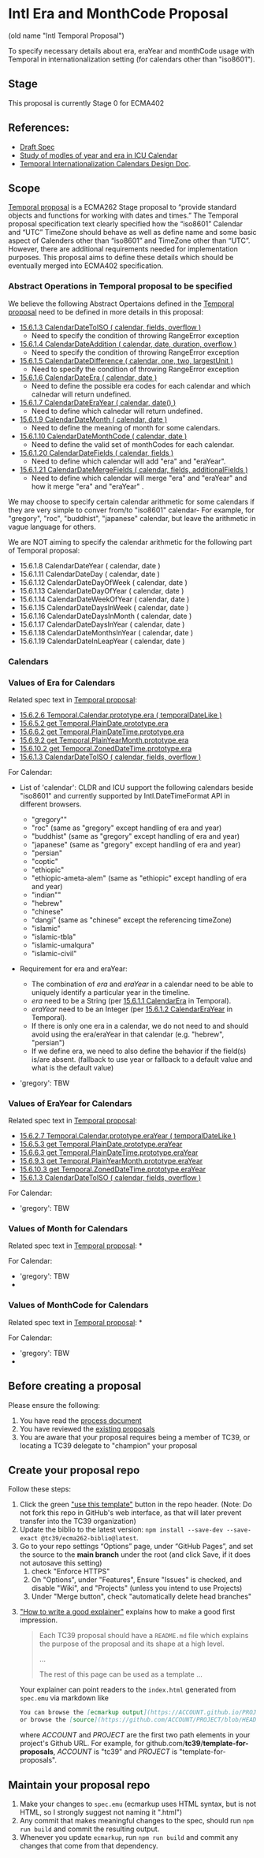 # Intl Era and MonthCode Proposal
(old name "Intl Temporal Proposal")

To specify necessary details about era, eraYear and monthCode usage with Temporal in internationalization setting (for calendars other than "iso8601").

## Stage
This proposal is currently Stage 0 for ECMA402

## References:
* [Draft Spec](https://frankyftang.github.io/proposal-intl-temporal/)
* [Study of modles of year and era in ICU Calendar](https://docs.google.com/presentation/d/1WFRajsWR2Nh_SPQPzEe7yXpjj-EDvUweUrikNV_jzI4/edit#slide=id.g153d52938b6_0_619)
* [Temporal Internationalization Calendars Design Doc](https://notes.igalia.com/o7MT_yQJTV2Ka06sjyuJ5g#).

## Scope
[Temporal proposal](https://tc39.es/proposal-temporal/) is a ECMA262 Stage proposal to “provide standard objects and functions for working with dates and times.” The Temporal proposal specification text clearly specified how the “iso8601” Calendar and “UTC” TimeZone should behave as well as define name and some basic aspect of Calenders other than “iso8601” and TimeZone other than “UTC”. However, there are additional requirements needed for implementation purposes. This proposal aims to define these details which should be eventually merged into ECMA402 specification.


### Abstract Operations in Temporal proposal to be specified
We believe the following Abstract Opertaions defined in the [Temporal proposal](https://tc39.es/proposal-temporal) need to be defined in more details in this proposal:
* [15.6.1.3 CalendarDateToISO ( calendar, fields, overflow )](https://tc39.es/proposal-temporal/#sec-temporal-calendardatetoiso)
  * Need to specify the condition of throwing RangeError exception
* [15.6.1.4 CalendarDateAddition ( calendar, date, duration, overflow )](https://tc39.es/proposal-temporal/#sec-temporal-calendardateaddition)
  * Need to specify the condition of throwing RangeError exception
* [15.6.1.5 CalendarDateDifference ( calendar, one, two, largestUnit )](https://tc39.es/proposal-temporal/#sec-temporal-calendardatedifference)
  * Need to specify the condition of throwing RangeError exception
* [15.6.1.6 CalendarDateEra ( calendar, date )](https://tc39.es/proposal-temporal/#sec-temporal-calendardateera)
  * Need to define the possible era codes for each calendar and which calnedar will return undefined.
* [15.6.1.7 CalendarDateEraYear ( calendar, date() )](https://tc39.es/proposal-temporal/#sec-temporal-calendardateerayear)
  * Need to define which calnedar will return undefined.
* [15.6.1.9 CalendarDateMonth ( calendar, date )](https://tc39.es/proposal-temporal/#sec-temporal-calendardatemonth)
  * Need to define the meaning of month for some calendars.
* [15.6.1.10 CalendarDateMonthCode ( calendar, date )](https://tc39.es/proposal-temporal/#sec-temporal-calendardatemonthcode)
  * Need to define the valid set of monthCodes for each calendar.
* [15.6.1.20 CalendarDateFields ( calendar, fields )]()
  * Need to define which calendar will add "era" and "eraYear".
* [15.6.1.21 CalendarDateMergeFields ( calendar, fields, additionalFields )]()
  * Need to define which calendar will merge "era" and "eraYear" and how it merge "era" and "eraYear" .

We may choose to specify certain calendar arithmetic for some calendars if they are very simple to conver from/to "iso8601" calendar- For example, for "gregory", "roc", "buddhist", "japanese" calendar, but leave the arithmetic in vague language for others.

We are NOT aiming to specify the calendar arithmetic for the following part of Temporal proposal:
* 15.6.1.8 CalendarDateYear ( calendar, date )
* 15.6.1.11 CalendarDateDay ( calendar, date )
* 15.6.1.12 CalendarDateDayOfWeek ( calendar, date )
* 15.6.1.13 CalendarDateDayOfYear ( calendar, date )
* 15.6.1.14 CalendarDateWeekOfYear ( calendar, date )
* 15.6.1.15 CalendarDateDaysInWeek ( calendar, date )
* 15.6.1.16 CalendarDateDaysInMonth ( calendar, date )
* 15.6.1.17 CalendarDateDaysInYear ( calendar, date )
* 15.6.1.18 CalendarDateMonthsInYear ( calendar, date )
* 15.6.1.19 CalendarDateInLeapYear ( calendar, date )

### Calendars

### Values of Era for Calendars
Related spec text in [Temporal proposal](https://tc39.es/proposal-temporal/):
* [15.6.2.6 Temporal.Calendar.prototype.era ( temporalDateLike )](https://tc39.es/proposal-temporal/#sec-temporal.calendar.prototype.era)
* [15.6.5.2 get Temporal.PlainDate.prototype.era](https://tc39.es/proposal-temporal/#sec-get-temporal.plaindate.prototype.era)
* [15.6.6.2 get Temporal.PlainDateTime.prototype.era](https://tc39.es/proposal-temporal/#sec-get-temporal.plaindatetime.prototype.era)
* [15.6.9.2 get Temporal.PlainYearMonth.prototype.era](https://tc39.es/proposal-temporal/#sec-get-temporal.plainyearmonth.prototype.era)
* [15.6.10.2 get Temporal.ZonedDateTime.prototype.era](https://tc39.es/proposal-temporal/#sec-get-temporal.zoneddatetime.prototype.era)
* [15.6.1.3 CalendarDateToISO ( calendar, fields, overflow )](https://tc39.es/ecma262/#implementation-defined)

For Calendar:
* List of 'calendar':
CLDR and ICU support the following calendars beside "iso8601" and currently supported by Intl.DateTimeFormat API in different browsers.
  * "gregory""
  * "roc" (same as "gregory" except handling of era and year)
  * "buddhist" (same as "gregory" except handling of era and year)
  * "japanese" (same as "gregory" except handling of era and year)
  * "persian"
  * "coptic"
  * "ethiopic"
  * "ethiopic-ameta-alem"  (same as "ethiopic" except handling of era and year)
  * "indian""
  * "hebrew"
  * "chinese"
  * "dangi" (same as "chinese" except the referencing timeZone)
  * "islamic"
  * "islamic-tbla"
  * "islamic-umalqura"
  * "islamic-civil"

* Requirement for era and eraYear:
  * The combination of *era* and *eraYear* in a calendar need to be able to uniquely identify a particular year in the timeline.
  * *era* need to be a String (per [15.6.1.1 CalendarEra](https://tc39.es/proposal-temporal/#sec-temporal-calendarera) in Temporal).
  * *eraYear* need to be an Integer (per [15.6.1.2 CalendarEraYear](https://tc39.es/proposal-temporal/#sec-temporal-calendarerayear) in Temporal).
  * If there is only one era in a calendar, we do not need to and should avoid using the era/eraYear in that calendar (e.g. "hebrew", "persian")
  * If we define era, we need to also define the behavior if the field(s) is/are absent. (fallback to use year or fallback to a default value and what is the default value)
  
* 'gregory': TBW
### Values of EraYear for Calendars
Related spec text in [Temporal proposal](https://tc39.es/proposal-temporal/):
* [15.6.2.7 Temporal.Calendar.prototype.eraYear ( temporalDateLike )](https://tc39.es/proposal-temporal/#sec-temporal.calendar.prototype.erayear)
* [15.6.5.3 get Temporal.PlainDate.prototype.eraYear](https://tc39.es/proposal-temporal/#sec-get-temporal.plaindate.prototype.erayear)
* [15.6.6.3 get Temporal.PlainDateTime.prototype.eraYear](https://tc39.es/proposal-temporal/#sec-get-temporal.plaindatetime.prototype.erayear)
* [15.6.9.3 get Temporal.PlainYearMonth.prototype.eraYear](https://tc39.es/proposal-temporal/#sec-get-temporal.plainyearmonth.prototype.erayear)
* [15.6.10.3 get Temporal.ZonedDateTime.prototype.eraYear](https://tc39.es/proposal-temporal/#sec-get-temporal.zoneddatetime.prototype.erayear)
* [15.6.1.3 CalendarDateToISO ( calendar, fields, overflow )](https://tc39.es/ecma262/#implementation-defined)

For Calendar:
* 'gregory': TBW

### Values of Month for Calendars
Related spec text in [Temporal proposal](https://tc39.es/proposal-temporal/):
*

For Calendar:
* 'gregory': TBW
* 
### Values of MonthCode for Calendars
Related spec text in [Temporal proposal](https://tc39.es/proposal-temporal/):
*

For Calendar:
* 'gregory': TBW
* 
## Before creating a proposal

Please ensure the following:
  1. You have read the [process document](https://tc39.github.io/process-document/)
  1. You have reviewed the [existing proposals](https://github.com/tc39/proposals/)
  1. You are aware that your proposal requires being a member of TC39, or locating a TC39 delegate to "champion" your proposal

## Create your proposal repo

Follow these steps:
  1. Click the green ["use this template"](https://github.com/tc39/template-for-proposals/generate) button in the repo header. (Note: Do not fork this repo in GitHub's web interface, as that will later prevent transfer into the TC39 organization)
  1. Update the biblio to the latest version: `npm install --save-dev --save-exact @tc39/ecma262-biblio@latest`.
  1. Go to your repo settings “Options” page, under “GitHub Pages”, and set the source to the **main branch** under the root (and click Save, if it does not autosave this setting)
      1. check "Enforce HTTPS"
      1. On "Options", under "Features", Ensure "Issues" is checked, and disable "Wiki", and "Projects" (unless you intend to use Projects)
      1. Under "Merge button", check "automatically delete head branches"
<!--
  1. Avoid merge conflicts with build process output files by running:
      ```sh
      git config --local --add merge.output.driver true
      git config --local --add merge.output.driver true
      ```
  1. Add a post-rewrite git hook to auto-rebuild the output on every commit:
      ```sh
      cp hooks/post-rewrite .git/hooks/post-rewrite
      chmod +x .git/hooks/post-rewrite
      ```
-->
  3. ["How to write a good explainer"][explainer] explains how to make a good first impression.

      > Each TC39 proposal should have a `README.md` file which explains the purpose
      > of the proposal and its shape at a high level.
      >
      > ...
      >
      > The rest of this page can be used as a template ...

      Your explainer can point readers to the `index.html` generated from `spec.emu`
      via markdown like

      ```markdown
      You can browse the [ecmarkup output](https://ACCOUNT.github.io/PROJECT/)
      or browse the [source](https://github.com/ACCOUNT/PROJECT/blob/HEAD/spec.emu).
      ```

      where *ACCOUNT* and *PROJECT* are the first two path elements in your project's Github URL.
      For example, for github.com/**tc39**/**template-for-proposals**, *ACCOUNT* is "tc39"
      and *PROJECT* is "template-for-proposals".


## Maintain your proposal repo

  1. Make your changes to `spec.emu` (ecmarkup uses HTML syntax, but is not HTML, so I strongly suggest not naming it ".html")
  1. Any commit that makes meaningful changes to the spec, should run `npm run build` and commit the resulting output.
  1. Whenever you update `ecmarkup`, run `npm run build` and commit any changes that come from that dependency.

  [explainer]: https://github.com/tc39/how-we-work/blob/HEAD/explainer.md
